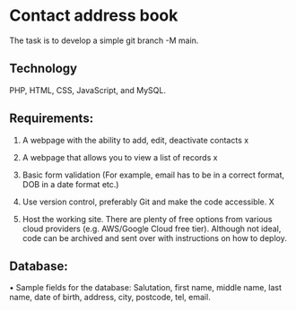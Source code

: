 # Contact address book

The task is to develop a simple git branch -M main. 

## Technology
PHP, HTML, CSS, JavaScript, and MySQL.

## Requirements:

1. A webpage with the ability to add, edit, deactivate contacts x

2. A webpage that allows you to view a list of records x 

3. Basic form validation (For example, email has to be in a correct format, DOB in a date format etc.)

4. Use version control, preferably Git and make the code accessible. X

5. Host the working site. There are plenty of free options from various cloud providers (e.g. AWS/Google Cloud free tier). Although not ideal, code can be archived and sent over with instructions on how to deploy.

## Database:

• Sample fields for the database: Salutation, first name, middle name, last name, date of birth, address, city, postcode, tel, email.